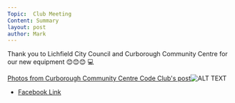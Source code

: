 ```yaml
---
Topic:  Club Meeting
Content: Summary
layout: post
author: Mark
---
```

Thank you to Lichfield City Council and Curborough Community Centre for our new equipment 😊😊😊 💻

[Photos from Curborough Community Centre Code Club's post](https://www.facebook.com/720665616418529/posts/719794693172288)![ALT TEXT](https://scontent.fbhx6-1.fna.fbcdn.net/v/t39.30808-6/336082243_751673879797924_7537163271248675242_n.jpg?stp=cp1_dst-jpg_p720x720&_nc_cat=105&ccb=1-7&_nc_sid=5614bc&_nc_ohc=mpSQ-bbo_wQAX_NiBrs&_nc_ht=scontent.fbhx6-1.fna&edm=AKK4YLsEAAAA&oh=00_AfD4Vcz6-wmglykSYEIsqN_12-v87Q48B4x8kb5Wssx6WA&oe=652C3410)

* [Facebook Link](https://www.facebook.com/720665616418529/posts/719794693172288)


